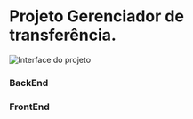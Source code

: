 # Projeto Gerenciador de transferência.

![Interface do projeto](url/to/assets/img/inicio.png)


### BackEnd



### FrontEnd